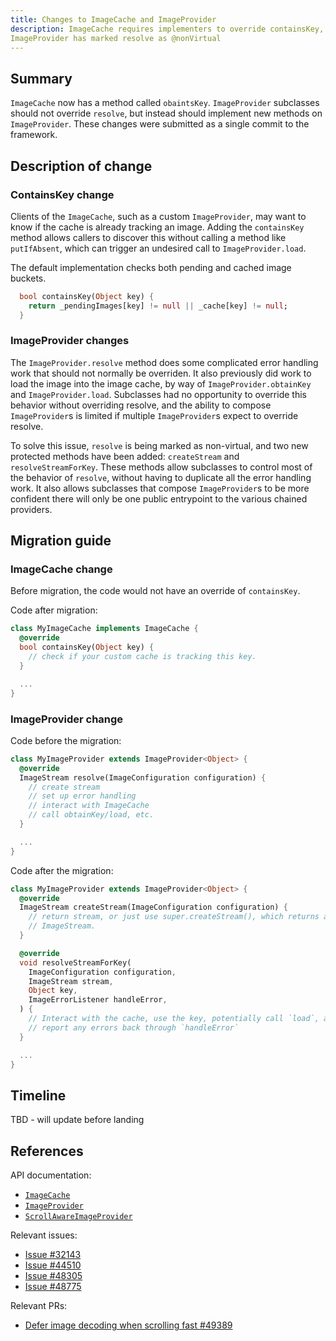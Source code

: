 ```yaml
---
title: Changes to ImageCache and ImageProvider
description: ImageCache requires implementers to override containsKey, and
ImageProvider has marked resolve as @nonVirtual
---
```



## Summary

`ImageCache` now has a method called `obaintsKey`. `ImageProvider` subclasses
should not override `resolve`, but instead should implement new methods on
`ImageProvider`. These changes were submitted as a single commit to the
framework.

## Description of change

### ContainsKey change

Clients of the `ImageCache`, such as a custom `ImageProvider`, may want to know
if the cache is already tracking an image. Adding the `containsKey` method
allows callers to discover this without calling a method like `putIfAbsent`,
which can trigger an undesired call to `ImageProvider.load`.

The default implementation checks both pending and cached image buckets.

```dart
  bool containsKey(Object key) {
    return _pendingImages[key] != null || _cache[key] != null;
  }
```

### ImageProvider changes

The `ImageProvider.resolve` method does some complicated error handling work
that should not normally be overriden. It also previously did work to load the
image into the image cache, by way of `ImageProvider.obtainKey` and
`ImageProvider.load`. Subclasses had no opportunity to override this behavior
without overriding resolve, and the ability to compose `ImageProvider`s is
limited if multiple `ImageProvider`s expect to override resolve.

To solve this issue, `resolve` is being marked as non-virtual, and two new
protected methods have been added: `createStream` and `resolveStreamForKey`.
These methods allow subclasses to control most of the behavior of `resolve`,
without having to duplicate all the error handling work. It also allows
subclasses that compose `ImageProvider`s to be more confident there will only
be one public entrypoint to the various chained providers.

## Migration guide

### ImageCache change

Before migration, the code would not have an override of `containsKey`.

Code after migration:

<!-- skip -->
```dart
class MyImageCache implements ImageCache {
  @override
  bool containsKey(Object key) {
    // check if your custom cache is tracking this key.
  }

  ...
}
```

### ImageProvider change

Code before the migration:

<!-- skip -->
```dart
class MyImageProvider extends ImageProvider<Object> {
  @override
  ImageStream resolve(ImageConfiguration configuration) {
    // create stream
    // set up error handling
    // interact with ImageCache
    // call obtainKey/load, etc.
  }

  ...
}
```

Code after the migration:

<!-- skip -->
```dart
class MyImageProvider extends ImageProvider<Object> {
  @override
  ImageStream createStream(ImageConfiguration configuration) {
    // return stream, or just use super.createStream(), which returns a new
    // ImageStream.
  }

  @override
  void resolveStreamForKey(
    ImageConfiguration configuration,
    ImageStream stream,
    Object key,
    ImageErrorListener handleError,
  ) {
    // Interact with the cache, use the key, potentially call `load`, and
    // report any errors back through `handleError`
  }

  ...
}

```

## Timeline

TBD - will update before landing

## References

API documentation:
* [`ImageCache`]
* [`ImageProvider`]
* [`ScrollAwareImageProvider`]

Relevant issues:
* [Issue #32143]
* [Issue #44510]
* [Issue #48305]
* [Issue #48775]

Relevant PRs:
* [Defer image decoding when scrolling fast #49389]

[Stopped increasing the cache size to accomodate large images]: {{site.github}}/flutter/flutter/pull/47387
[`ImageCache`]: {{site.api}}/flutter/painting/ImageCache-class.html
[`ImageProvider`]: {{site.api}}/flutter/painting/ImageProvider-class.html
[`ScrollAwareImageProvider`]: {{site.api}}/flutter/widgets/ScrollAwareImageProvider-class.html
[Issue #32143]: {{site.github}}/flutter/flutter/issues/32143
[Issue #44510]: {{site.github}}/flutter/flutter/issues/44510
[Issue #48305]: {{site.github}}/flutter/flutter/issues/48305
[Issue #48775]: {{site.github}}/flutter/flutter/issues/48775
[Defer image decoding when scrolling fast #49389]: {{site.github}}/flutter/flutter/pull/49389
